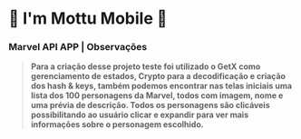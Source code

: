 
# 🛵 I'm Mottu Mobile 🛵

### Marvel API APP | Observações

> **Para a criação desse projeto teste foi utilizado o GetX como gerenciamento de estados, Crypto para a decodificação e criação dos hash & keys, também podemos encontrar nas telas iniciais uma lista dos 100 personagens da Marvel, todos com imagem, nome e uma prévia de descrição. Todos os personagens são clicáveis possibilitando ao usuário clicar e expandir para ver mais informações sobre o personagem escolhido.**
